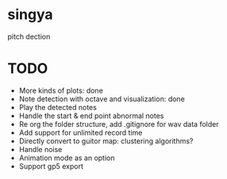 # singya
pitch dection

# TODO
- More kinds of plots: done
- Note detection with octave and visualization: done
- Play the detected notes
- Handle the start & end point abnormal notes
- Re org the folder structure, add .gitignore for wav data folder
- Add support for unlimited record time
- Directly convert to guitor map: clustering algorithms?
- Handle noise
- Animation mode as an option
- Support gp5 export